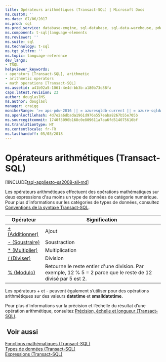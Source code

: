 ```yaml
---
title: Opérateurs arithmétiques (Transact-SQL) | Microsoft Docs
ms.custom: ''
ms.date: 07/06/2017
ms.prod: sql
ms.prod_service: database-engine, sql-database, sql-data-warehouse, pdw
ms.component: t-sql|language-elements
ms.reviewer: ''
ms.suite: sql
ms.technology: t-sql
ms.tgt_pltfrm: ''
ms.topic: language-reference
dev_langs:
- TSQL
helpviewer_keywords:
- operators [Transact-SQL], arithmetic
- arithmetic operators
- math operations [Transact-SQL]
ms.assetid: a41b92a5-1061-4e4d-bb3b-a180b73c88fa
caps.latest.revision: 23
author: douglaslMS
ms.author: douglasl
manager: craigg
monikerRange: '>= aps-pdw-2016 || = azuresqldb-current || = azure-sqldw-latest || >= sql-server-2016 || = sqlallproducts-allversions'
ms.openlocfilehash: 4d7e2a6dbada1961d976a557eaba8267b55e705b
ms.sourcegitcommit: 1740f3090b168c0e809611a7aa6fd514075616bf
ms.translationtype: HT
ms.contentlocale: fr-FR
ms.lasthandoff: 05/03/2018
---
```

# <a name="arithmetic-operators-transact-sql"></a>Opérateurs arithmétiques (Transact-SQL)
[!INCLUDE[tsql-appliesto-ss2008-all-md](../../includes/tsql-appliesto-ss2008-all-md.md)]

  Les opérateurs arithmétiques effectuent des opérations mathématiques sur deux expressions d'au moins un type de données de catégorie numérique. Pour plus d’informations sur les catégories de types de données, consultez [Conventions de la syntaxe Transact-SQL](../../t-sql/language-elements/transact-sql-syntax-conventions-transact-sql.md).  
  
|Opérateur|Signification|  
|--------------|-------------|  
|[+ (Additionner)](../../t-sql/language-elements/add-transact-sql.md)|Ajout|  
|[- (Soustraire)](../../t-sql/language-elements/subtract-transact-sql.md)|Soustraction|  
|[* (Multiplier)](../../t-sql/language-elements/multiply-transact-sql.md)|Multiplication|  
|[/ (Diviser)](../../t-sql/language-elements/divide-transact-sql.md)|Division|  
|[% (Modulo)](../../t-sql/language-elements/modulo-transact-sql.md)|Retourne le reste entier d'une division. Par exemple, 12 % 5 = 2 parce que le reste de 12 divisé par 5 est 2.|  
  
 Les opérateurs + et - peuvent également s’utiliser pour des opérations arithmétiques sur des valeurs **datetime** et **smalldatetime**.  
  
 Pour plus d’informations sur la précision et l’échelle du résultat d’une opération arithmétique, consultez [Précision, échelle et longueur &#40;Transact-SQL&#41;](../../t-sql/data-types/precision-scale-and-length-transact-sql.md).  
  
## <a name="see-also"></a> Voir aussi  
 [Fonctions mathématiques &#40;Transact-SQL&#41;](../../t-sql/functions/mathematical-functions-transact-sql.md)   
 [Types de données &#40;Transact-SQL&#41;](../../t-sql/data-types/data-types-transact-sql.md)   
 [Expressions &#40;Transact-SQL&#41;](../../t-sql/language-elements/expressions-transact-sql.md)  
  
  
